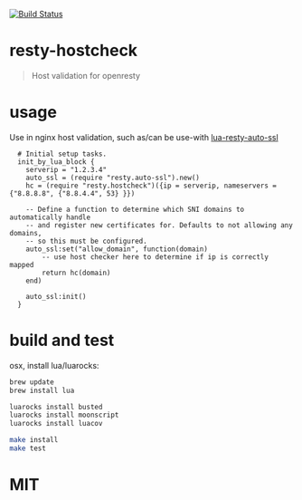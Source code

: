 [![Build Status](https://travis-ci.org/niiknow/resty-hostcheck.svg?branch=master)](https://travis-ci.org/niiknow/resty-hostcheck)
# resty-hostcheck
> Host validation for openresty

# usage
Use in nginx host validation, such as/can be use-with [lua-resty-auto-ssl](https://github.com/GUI/lua-resty-auto-ssl)
```nginx
  # Initial setup tasks.
  init_by_lua_block {
    serverip = "1.2.3.4"
    auto_ssl = (require "resty.auto-ssl").new()
    hc = (require "resty.hostcheck")({ip = serverip, nameservers = {"8.8.8.8", {"8.8.4.4", 53} }})

    -- Define a function to determine which SNI domains to automatically handle
    -- and register new certificates for. Defaults to not allowing any domains,
    -- so this must be configured.
    auto_ssl:set("allow_domain", function(domain)
        -- use host checker here to determine if ip is correctly mapped
      	return hc(domain)
    end)

    auto_ssl:init()
  }
```

# build and test
osx, install lua/luarocks:
```sh
brew update
brew install lua

luarocks install busted
luarocks install moonscript
luarocks install luacov

make install
make test
```

# MIT
